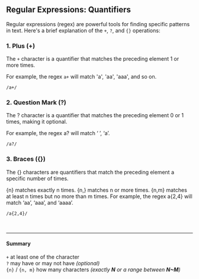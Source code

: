 ## Regular Expressions: Quantifiers

Regular expressions (regex) are powerful tools for finding specific patterns in text. Here's a brief explanation of the `+`, `?`, and `{}` operations:

### 1. Plus (+) 

The `+` character is a quantifier that matches the preceding element 1 or more times. 

For example, the regex `a+` will match 'a', 'aa', 'aaa', and so on.

```regex
/a+/
```

### 2. Question Mark (?)
The ? character is a quantifier that matches the preceding element 0 or 1 times, making it optional.

For example, the regex a? will match ‘ ’, ‘a’.

```regex
/a?/
```

### 3. Braces ({})
The {} characters are quantifiers that match the preceding element a specific number of times.

{n} matches exactly n times.
{n,} matches n or more times.
{n,m} matches at least n times but no more than m times.
For example, the regex a{2,4} will match ‘aa’, ‘aaa’, and ‘aaaa’.

```regex
/a{2,4}/
```

<br>

---
#### Summary

`+` at least one of the character  
`?` may have or may not have *(optional)*  
`{n}` / `{n, m}` how many characters *(exactly **N** or a range between **N~M**)*  